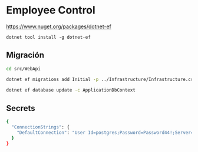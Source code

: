 # Employee Control

<https://www.nuget.org/packages/dotnet-ef>

`dotnet tool install -g dotnet-ef`

## Migración

```bash
cd src/WebApi

dotnet ef migrations add Initial -p ../Infrastructure/Infrastructure.csproj  -c ApplicationDbContext  -o ../Infrastructure/Data/Migrations

dotnet ef database update -c ApplicationDbContext
```

## Secrets

```bash
{
  "ConnectionStrings": {
    "DefaultConnection": "User Id=postgres;Password=Password44!;Server=localhost;Port=5432;Database=EmployeeControl;Pooling=true;"
  }
}
```
